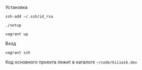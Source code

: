 
Установка

    ssh-add ~/.ssh/id_rsa

    ./setup

    vagrant up

Вход

    vagrant ssh

Код основного проекта лежит в каталоге `~/code/kiiiosk.dev`
